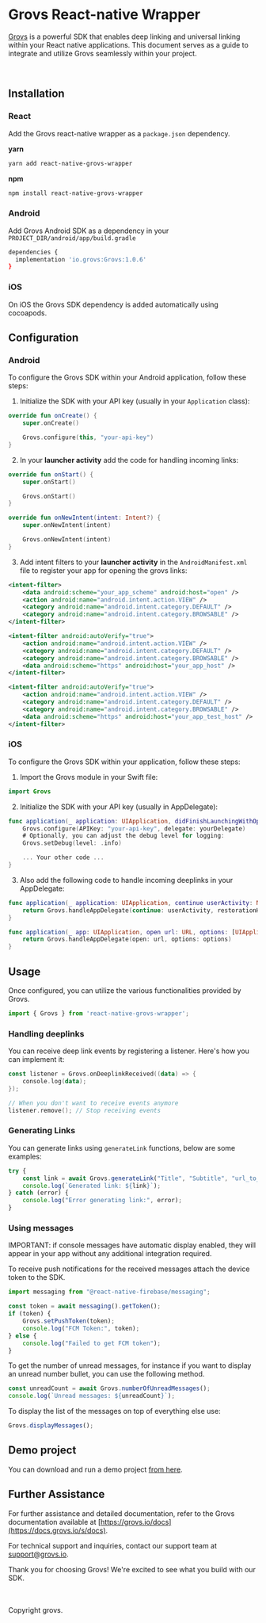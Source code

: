 # Grovs React-native Wrapper

[Grovs](https://grovs.io) is a powerful SDK that enables deep linking and universal linking within your React native applications. This document serves as a guide to integrate and utilize Grovs seamlessly within your project.

<br />

## Installation

### React

Add the Grovs react-native wrapper as a `package.json` dependency.

**yarn**
```sh
yarn add react-native-grovs-wrapper
```

**npm**
```sh
npm install react-native-grovs-wrapper
```

### Android

Add Grovs Android SDK as a dependency in your `PROJECT_DIR/android/app/build.gradle`

```sh
dependencies {
  implementation 'io.grovs:Grovs:1.0.6'
}
```

### iOS

On iOS the Grovs SDK dependency is added automatically using cocoapods.

## Configuration

### Android

To configure the Grovs SDK within your Android application, follow these steps:

1. Initialize the SDK with your API key (usually in your `Application` class):

```kotlin
override fun onCreate() {
    super.onCreate()

    Grovs.configure(this, "your-api-key")
}
```

2. In your **launcher activity** add the code for handling incoming links:

```kotlin
override fun onStart() {
    super.onStart()

    Grovs.onStart()
}

override fun onNewIntent(intent: Intent?) {
    super.onNewIntent(intent)

    Grovs.onNewIntent(intent)
}
```

3. Add intent filters to your **launcher activity** in the `AndroidManifest.xml` file to register your app for opening the grovs links:

```xml
<intent-filter>
    <data android:scheme="your_app_scheme" android:host="open" />
    <action android:name="android.intent.action.VIEW" />
    <category android:name="android.intent.category.DEFAULT" />
    <category android:name="android.intent.category.BROWSABLE" />
</intent-filter>

<intent-filter android:autoVerify="true">
    <action android:name="android.intent.action.VIEW" />
    <category android:name="android.intent.category.DEFAULT" />
    <category android:name="android.intent.category.BROWSABLE" />
    <data android:scheme="https" android:host="your_app_host" />
</intent-filter>

<intent-filter android:autoVerify="true">
    <action android:name="android.intent.action.VIEW" />
    <category android:name="android.intent.category.DEFAULT" />
    <category android:name="android.intent.category.BROWSABLE" />
    <data android:scheme="https" android:host="your_app_test_host" />
</intent-filter>
```

### iOS

To configure the Grovs SDK within your application, follow these steps:

1. Import the Grovs module in your Swift file:

```swift
import Grovs
```

2. Initialize the SDK with your API key (usually in AppDelegate):

```swift
func application(_ application: UIApplication, didFinishLaunchingWithOptions launchOptions: [UIApplication.LaunchOptionsKey: Any]?) {
    Grovs.configure(APIKey: "your-api-key", delegate: yourDelegate)
    # Optionally, you can adjust the debug level for logging:
    Grovs.setDebug(level: .info)

    ... Your other code ...
}
```

3. Also add the following code to handle incoming deeplinks in your AppDelegate:

```swift
func application(_ application: UIApplication, continue userActivity: NSUserActivity, restorationHandler: @escaping ([UIUserActivityRestoring]?) -> Void) -> Bool {
    return Grovs.handleAppDelegate(continue: userActivity, restorationHandler: restorationHandler)
}

func application(_ app: UIApplication, open url: URL, options: [UIApplication.OpenURLOptionsKey : Any] = [:]) -> Bool {
    return Grovs.handleAppDelegate(open: url, options: options)
}
```

## Usage

Once configured, you can utilize the various functionalities provided by Grovs.

```js
import { Grovs } from 'react-native-grovs-wrapper';
```

### Handling deeplinks

You can receive deep link events by registering a listener. Here's how you can implement it:

```kotlin
const listener = Grovs.onDeeplinkReceived((data) => {
    console.log(data);
});

// When you don't want to receive events anymore
listener.remove(); // Stop receiving events
```

### Generating Links

You can generate links using `generateLink` functions, below are some examples:

```js
try {
    const link = await Grovs.generateLink("Title", "Subtitle", "url_to_some_image", { param1: "value", param2: "value" }, ["tag1", "tag2"]);
    console.log(`Generated link: ${link}`);
} catch (error) {
    console.log("Error generating link:", error);
}
```

### Using messages

IMPORTANT: if console messages have automatic display enabled, they will appear in your app without any additional integration required.

To receive push notifications for the received messages attach the device token to the SDK.

```js
import messaging from "@react-native-firebase/messaging";

const token = await messaging().getToken();
if (token) {
    Grovs.setPushToken(token);
    console.log("FCM Token:", token);
} else {
    console.log("Failed to get FCM token");
}
```

To get the number of unread messages, for instance if you want to display an unread number bullet, you can use the following method.

```js
const unreadCount = await Grovs.numberOfUnreadMessages();
console.log(`Unread messages: ${unreadCount}`);
```

To display the list of the messages on top of everything else use:

```js
Grovs.displayMessages();
```

## Demo project

You can download and run a demo project [from here](https://github.com/grovs-io/grovs-react-native-example-app).

## Further Assistance

For further assistance and detailed documentation, refer to the Grovs documentation available at [https://grovs.io/docs](https://docs.grovs.io/s/docs).

For technical support and inquiries, contact our support team at [support@grovs.io](mailto:support@grovs.io).

Thank you for choosing Grovs! We're excited to see what you build with our SDK.

<br />
<br />
Copyright grovs.
